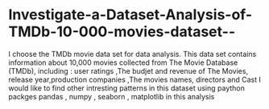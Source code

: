 # Investigate-a-Dataset-Analysis-of-TMDb-10-000-movies-dataset--
I choose the TMDb movie data set for data analysis. This data set contains information about 10,000 movies collected from The Movie Database (TMDb), including :     user ratings ,The budjet and revenue of The Movies, release year,production companies ,The movies names, directors and Cast     I would like to find other intresting patterns in this dataset     using paython packges pandas , numpy , seaborn , matplotlib in this analysis
